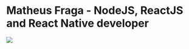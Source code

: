# Matheus Fraga - NodeJS, ReactJS and React Native developer
![](https://komarev.com/ghpvc/?username=Mlfraga)
